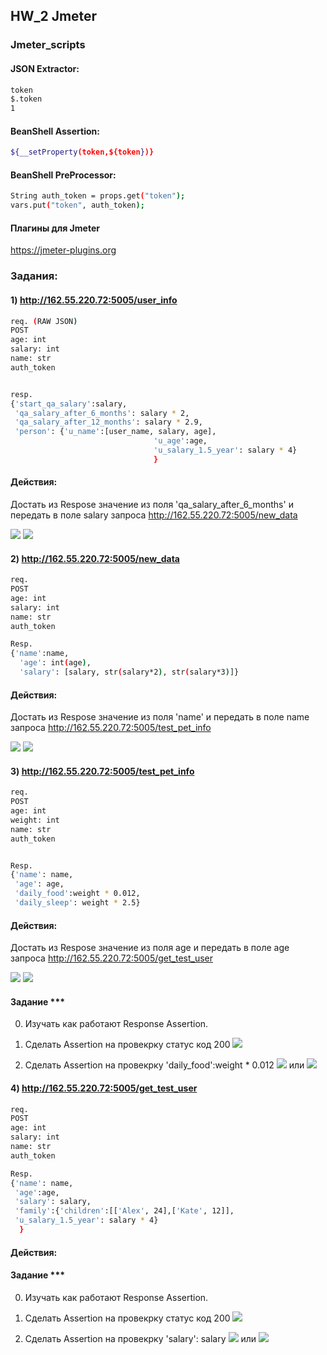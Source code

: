 ## HW_2 Jmeter

### Jmeter_scripts

#### JSON Extractor:
```sh
token
$.token
1
```

#### BeanShell Assertion:
```sh
${__setProperty(token,${token})}
```


#### BeanShell PreProcessor:
```sh
String auth_token = props.get("token");
vars.put("token", auth_token);
```

#### Плагины для Jmeter

https://jmeter-plugins.org

### Задания:

#### 1) http://162.55.220.72:5005/user_info

```sh 
req. (RAW JSON)
POST
age: int
salary: int
name: str
auth_token


resp.
{'start_qa_salary':salary,
 'qa_salary_after_6_months': salary * 2,
 'qa_salary_after_12_months': salary * 2.9,
 'person': {'u_name':[user_name, salary, age],
                                'u_age':age,
                                'u_salary_1.5_year': salary * 4}
                                }
```
#### Действия:
Достать из Respose значение из поля 'qa_salary_after_6_months' и передать в поле salary запроса http://162.55.220.72:5005/new_data

![](https://github.com/TatianaGordievskaia/HOMEWORKS/blob/main/JMETER/HW_2/screenshots/1_user_info.png)
![](https://github.com/TatianaGordievskaia/HOMEWORKS/blob/main/JMETER/HW_2/screenshots/2_user_info.png)

#### 2) http://162.55.220.72:5005/new_data

```sh 
req.
POST
age: int
salary: int
name: str
auth_token

Resp.
{'name':name,
  'age': int(age),
  'salary': [salary, str(salary*2), str(salary*3)]}
```
#### Действия:
Достать из Respose значение из поля 'name' и передать в поле name запроса http://162.55.220.72:5005/test_pet_info

![](https://github.com/TatianaGordievskaia/HOMEWORKS/blob/main/JMETER/HW_2/screenshots/1_new_data.png)
![](https://github.com/TatianaGordievskaia/HOMEWORKS/blob/main/JMETER/HW_2/screenshots/2_new_data.png)

#### 3) http://162.55.220.72:5005/test_pet_info

```sh 
req.
POST
age: int
weight: int
name: str
auth_token


Resp.
{'name': name,
 'age': age,
 'daily_food':weight * 0.012,
 'daily_sleep': weight * 2.5}
```

#### Действия:
Достать из Respose значение из поля age и передать в поле age запроса http://162.55.220.72:5005/get_test_user

![](https://github.com/TatianaGordievskaia/HOMEWORKS/blob/main/JMETER/HW_2/screenshots/1_test_pet_info.png)
![](https://github.com/TatianaGordievskaia/HOMEWORKS/blob/main/JMETER/HW_2/screenshots/2_test_pet_info.png)

#### Задание ***
0) Изучать как работают Response Assertion.
1) Сделать Assertion на провекрку статус код 200
![](https://github.com/TatianaGordievskaia/HOMEWORKS/blob/main/JMETER/HW_2/screenshots/3_test_pet_info.png)

2) Сделать Assertion на провекрку 'daily_food':weight * 0.012
![](https://github.com/TatianaGordievskaia/HOMEWORKS/blob/main/JMETER/HW_2/screenshots/4_test_pet_info.png)
или
![](https://github.com/TatianaGordievskaia/HOMEWORKS/blob/main/JMETER/HW_2/screenshots/5_test_pet_info.png)

#### 4) http://162.55.220.72:5005/get_test_user

```sh 
req.
POST
age: int
salary: int
name: str
auth_token

Resp.
{'name': name,
 'age':age,
 'salary': salary,
 'family':{'children':[['Alex', 24],['Kate', 12]],
 'u_salary_1.5_year': salary * 4}
  }
```
#### Действия:
#### Задание ***
0) Изучать как работают Response Assertion.
1) Сделать Assertion на провекрку статус код 200
![](https://github.com/TatianaGordievskaia/HOMEWORKS/blob/main/JMETER/HW_2/screenshots/1_get_test_user.png)

3) Сделать Assertion на провекрку 'salary': salary
![](https://github.com/TatianaGordievskaia/HOMEWORKS/blob/main/JMETER/HW_2/screenshots/2_get_test_user.png)
или
![](https://github.com/TatianaGordievskaia/HOMEWORKS/blob/main/JMETER/HW_2/screenshots/3_get_test_user.png)

